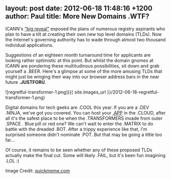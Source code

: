 layout: post
date: 2012-06-18 11:48:16 +1200
author: Paul
title: More New Domains .WTF?
----

ICANN's ["big reveal"](https://iwantmyname.com/blog/2012/06/new-top-level-domain-list.html) exposed the plans of numerous registry aspirants who plan to have a tilt at creating their own new top level domains (TLDs). Now the Internet's governing authority has to wade through almost two thousand individual applications.

Suggestions of an eighteen month turnaround time for applicants are looking rather optimistic at this point. But whilst the domain gnomes at ICANN are pondering these multitudinous possibilities, sit down and grab yourself a .BEER. Here's a glimpse at some of the more amusing TLDs that might just be winging their way into our browser address bars in the near future **.JUSTFORU**.

![regretful-transformer-1.png]({{ site.images_url }}/2012-06-18-regretful-transformer-1.png)

Digital domains for tech geeks are .COOL this year. If you are a .DEV .NINJA, we've got you covered. You can host your [.APP](https://iwantmyname.com/blog/2012/06/app-domain-names-will-create-new-naming-opportunities-for-developers.html) in the .CLOUD, after all it's the safest place to be when the .TRANSFORMERS invade from outer .SPACE . Blue pill or red one? We can't wait to enter the .MATRIX to do battle with the dreaded .BOT. After a trippy experience like that, I'm surprised someone didn't nominate .POT. But that may be going a little too far...

Of course, it remains to be seen whether any of these proposed TLDs actually make the final cut. Some will likely .FAIL, but it's been fun imagining .LOL :)
 
Image Credit: [quickmeme.com](http://www.quickmeme.com/meme/35id6e/)
